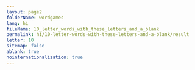 ```yaml
---
layout: page2
folderName: wordgames
lang: hi
fileName: 10_letter_words_with_these_letters_and_a_blank
permalink: hi/10-letter-words-with-these-letters-and-a-blank/result
letter: 10
sitemap: false
ablank: true
nointernationalization: true
---
```


